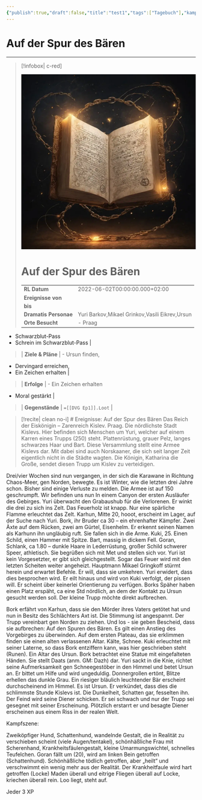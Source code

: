 ```yaml
---
{"publish":true,"draft":false,"title":"test1","tags":["Tagebuch"],"kampagne":"Der Verlorene Gott","path":"Tagebuch/Der Verlorene Gott/test1.md","permalink":"/tagebuch/der-verlorene-gott/test1/","PassFrontmatter":true}
---
```


# Auf der Spur des Bären

---

> [!infobox| c-red]
>
> ![Journal1.webp](../../Journal1.webp)
> # Auf der Spur des Bären
> |  |  |
> | ---- | ---- |
> | **RL Datum** | 2022-06-02T00:00:00.000+02:00 |
> | **Ereignisse von** |  |
> | **bis** |  |
> | **Dramatis Personae** | Yuri Barkov,Mikael Grinkov,Vasili Eikrev,Ursun |
> | **Orte Besucht** | - Praag
- Schwarzblut-Pass
- Schrein im Schwarzblut-Pass
 |
> | **Ziele & Pläne** | - Ursun finden,
- Dervingard erreichen,
- Ein Zeichen erhalten
 |
> | **Erfolge** | - Ein Zeichen erhalten
- Moral gestärkt
 |
> | **Gegenstände** | `=[[DVG Ep1]].Loot` |

> [!recite| clean no-i] # Ereignisse:
> Auf der Spur des Bären
Das Reich der Eiskönigin – Zarenreich Kislev. Praag. Die nördlichste Stadt Kislevs.
Hier befinden sich Menschen um Yuri, welcher auf einem Karren eines Trupps (250) steht. Plattenrüstung, grauer Pelz, langes schwarzes Haar und Bart. Diese Versammlung stellt eine Armee Kislevs dar. Mit dabei sind auch Norskaaner, die sich seit langer Zeit eigentlich nicht in die Städte wagten.
Die Königin, Katharina die Große, sendet diesen Trupp um Kislev zu verteidigen.

Drei/vier Wochen sind nun vergangen, in der sich die Karawane in Richtung Chaos-Meer, gen Norden, bewegte. Es ist Winter, wie die letzten drei Jahre schon. Bisher sind einige Verluste zu melden. Die Armee ist auf 150 geschrumpft.
Wir befinden uns nun In einem Canyon der ersten Ausläufer des Gebirges.
Yuri überwacht den Grabaushub für die Verlorenen. Er winkt die drei zu sich ins Zelt. Das Feuerholz ist knapp.  Nur eine spärliche Flamme erleuchtet das Zelt.
Karhun, Mitte 20, hooot, erscheint im Lager, auf der Suche nach Yuri.
Bork, ihr Bruder ca 30 – ein ehrenhafter Kämpfer. Zwei Äxte auf dem Rücken, zwei am Gürtel, Eisenhelm. Er erkennt seinen Namen als Karhunn ihn ungläubig ruft. Sie fallen sich in die Arme.
Kuki, 25. Einen Schild, einen Hammer mit Spitze. Bart, massig in dickem Fell.
Goran, Schlank, ca 1.80 – dunkle Haare in Lederrüstung, großer Schild schwerer Speer, athletisch.
Sie begrüßen sich mit Met und stellen sich vor. Yuri ist kein Vorgesetzter, er gibt sich gleichgestellt.
Sogar das Feuer wird mit den letzten Scheiten weiter angeheizt.
Hauptmann Mikael Gringkoff stürmt herein und erwartet Befehle. Er will, dass sie umkehren. Yuri erwidert, dass dies besprochen wird. Er eilt hinaus und wird von Kuki verfolgt, der pissen will. Er scheint über keinerlei Orientierung zu verfügen.
Borks Späher haben einen Platz erspäht, ca eine Std nördlich, an dem der Kontakt zu Ursun gesucht werden soll. Der kleine Trupp möchte direkt aufbrechen.

Bork erfährt von Karhun, dass sie den Mörder ihres Vaters getötet hat und nun in Besitz des Schlächters Axt ist.
Die Stimmung ist angespannt. Der Trupp vereinbart gen Norden zu ziehen.
Und los - sie geben Bescheid, dass sie aufbrechen: Auf den Spuren des Bären.
Es gilt einen Anstieg des Vorgebirges zu überwinden. Auf dem ersten Plateau, das sie erklimmen finden sie einen alten verlassenen Altar. Kälte, Schnee.
Kuki erleuchtet mit seiner Laterne, so dass Bork entziffern kann, was hier geschrieben steht (Runen). Ein Altar des Ursun.
Bork betrachtet eine Statue mit eingefalteten Händen. Sie stellt Daats (anm. GM: Dazh) dar.
Yuri sackt in die Knie, richtet seine Aufmerksamkeit gen Schneegestöber in den Himmel und betet Ursun an. Er bittet um Hilfe und wird ungeduldig. Donnergrollen ertönt, Blitze erhellen das dunkle Grau.
Ein riesiger bläulich leuchtender Bär erscheint durchscheinend im Himmel. Es ist Ursun. Er verkündet, dass dies die schlimmste Stunde Kislevs ist.
Die Dunkelheit, Schatten gar, fesselten ihn. Der Feind wird seine Diener schicken. Er sei schwach und nur der Trupp sei gesegnet mit seiner Erscheinung.
Plötzlich erstarrt er und besagte Diener erscheinen aus einem Riss in der realen Welt.

Kampfszene:

Zweiköpfiger Hund, Schattenhund, wandelnde Gestalt, die in Realität zu verschieben scheint (viele Augen/tentakel), schönhäßliche Frau mit Scherenhand, Krankheitsfäulengestalt, kleine Umarmungswichtel, schnelles Teufelchen.
Goran fällt um (20), wird am linken Bein getroffen (Schattenhund).
Schönhäßliche tödlich getroffen, aber „heilt“ und verschwimmt ein wenig mehr aus der Realität.  Der Krankheitfaule wird hart getroffen (Locke) Maden überall und eitrige Fliegen überall auf Locke, kriechen überall rein. Loo liegt, steht auf.

Jeder 3 XP